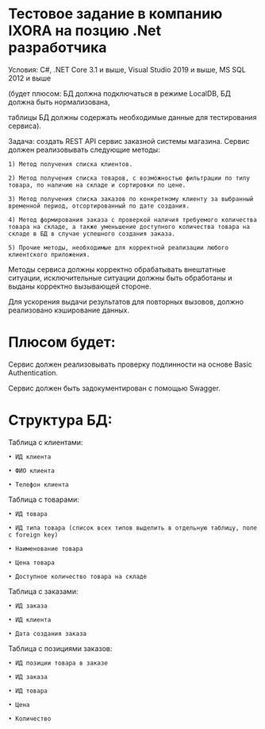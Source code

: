 # Тестовое задание в компанию IXORA на позцию .Net разработчика

Условия: C#, .NET Core 3.1 и выше, Visual Studio 2019 и выше, MS SQL 2012 и выше

(будет плюсом: БД должна подключаться в режиме LocalDB, БД должна быть нормализована, 

таблицы БД должны содержать необходимые данные для тестирования сервиса).

Задача: создать REST API сервис заказной системы магазина. Сервис должен реализовывать следующие методы:
    
    1) Метод получения списка клиентов.
    
    2) Метод получения списка товаров, с возможностью фильтрации по типу товара, по наличию на складе и сортировки по цене.
    
    3) Метод получения списка заказов по конкретному клиенту за выбранный временной период, отсортированный по дате создания.
    
    4) Метод формирования заказа с проверкой наличия требуемого количества товара на складе, а также уменьшение доступного количества товара на складе в БД в случае успешного создания заказа. 
    
    5) Прочие методы, необходимые для корректной реализации любого клиентского приложения.

Методы сервиса должны корректно обрабатывать внештатные ситуации, исключительные ситуации должны быть обработаны и выданы корректно вызывающей стороне.

Для ускорения выдачи результатов для повторных вызовов, должно реализовано кэширование данных.

# Плюсом будет:
  
  Сервис должен реализовывать проверку подлинности на основе Basic Authentication.  
  
  Сервис должен быть задокументирован с помощью Swagger.

# Структура БД:

Таблица с клиентами:
    
    • ИД клиента
    
    • ФИО клиента
    
    • Телефон клиента

Таблица с товарами:
    
    • ИД товара
    
    • ИД типа товара (список всех типов выделить в отдельную таблицу, поле с foreign key)
    
    • Наименование товара
    
    • Цена товара
    
    • Доступное количество товара на складе

Таблица с заказами:
    
    • ИД заказа
    
    • ИД клиента
    
    • Дата создания заказа

Таблица с позициями заказов:
    
    • ИД позиции товара в заказе
    
    • ИД заказа
    
    • ИД товара
    
    • Цена
    
    • Количество
